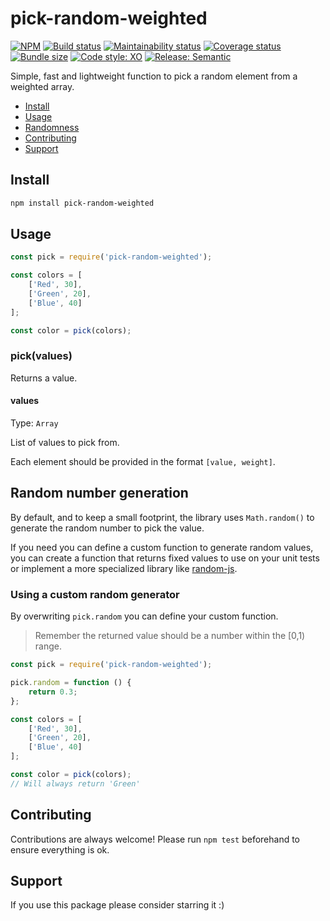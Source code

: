 # pick-random-weighted

[![NPM](https://img.shields.io/npm/v/pick-random-weighted)](https://www.npmjs.com/package/pick-random-weighted)
[![Build status](https://img.shields.io/github/workflow/status/alvarocastro/pick-random-weighted/build)](https://github.com/alvarocastro/pick-random-weighted/actions?query=workflow%3Abuild)
[![Maintainability status](https://img.shields.io/codeclimate/maintainability/alvarocastro/pick-random-weighted)](https://codeclimate.com/github/alvarocastro/pick-random-weighted/maintainability)
[![Coverage status](https://img.shields.io/coveralls/github/alvarocastro/pick-random-weighted)](https://coveralls.io/github/alvarocastro/pick-random-weighted?branch=master)
[![Bundle size](https://img.shields.io/bundlephobia/min/pick-random-weighted)](https://bundlephobia.com/result?p=pick-random-weighted)
[![Code style: XO](https://img.shields.io/badge/code_style-XO-5ed9c7.svg)](https://github.com/xojs/xo)
[![Release: Semantic](https://img.shields.io/badge/%F0%9F%93%A6%F0%9F%9A%80-semantic--release-e10079.svg)](https://github.com/semantic-release/semantic-release)

Simple, fast and lightweight function to pick a random element from a weighted array.

- [Install](#install)
- [Usage](#usage)
- [Randomness](#random-number-generation)
- [Contributing](#contributing)
- [Support](#support)

## Install

```bash
npm install pick-random-weighted
```

## Usage

```js
const pick = require('pick-random-weighted');

const colors = [
	['Red', 30],
	['Green', 20],
	['Blue', 40]
];

const color = pick(colors);
```

### pick(values)

Returns a value.

#### values

Type: `Array`

List of values to pick from.

Each element should be provided in the format `[value, weight]`.

## Random number generation

By default, and to keep a small footprint, the library uses `Math.random()` to generate the random number to pick the value.

If you need you can define a custom function to generate random values, you can create a function that returns fixed values to use on your unit tests or implement a more specialized library like [random-js](https://www.npmjs.com/package/random-js).

### Using a custom random generator

By overwriting `pick.random` you can define your custom function.
> Remember the returned value should be a number within the [0,1) range.

```js
const pick = require('pick-random-weighted');

pick.random = function () {
	return 0.3;
};

const colors = [
	['Red', 30],
	['Green', 20],
	['Blue', 40]
];

const color = pick(colors);
// Will always return 'Green'
```

## Contributing

Contributions are always welcome! Please run `npm test` beforehand to ensure everything is ok.

## Support

If you use this package please consider starring it :)
